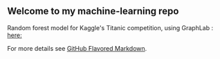 ## Welcome to my machine-learning repo

Random forest model for Kaggle's Titanic competition, using GraphLab : [here:](https://github.com/DarquesM/Machine-Learning/blob/master/Random-forest.ipynb)




For more details see [GitHub Flavored Markdown](https://guides.github.com/features/mastering-markdown/).

